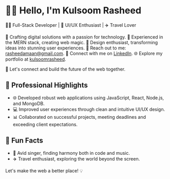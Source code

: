 # 👩‍💼 Hello, I'm Kulsoom Rasheed

👩‍💻 Full-Stack Developer | 🎨 UI/UX Enthusiast | ✈️ Travel Lover


🌟 Crafting digital solutions with a passion for technology.
💼 Experienced in the MERN stack, creating web magic.
🎨 Design enthusiast, transforming ideas into stunning user experiences.
📧 Reach out to me: [rasheedamaan@gmail.com](mailto:rasheedamaan@gmail.com).
🔗 Connect with me on [LinkedIn](https://www.linkedin.com/in/kulsoom-rasheed-a5b5a0278/).
🌐 Explore my portfolio at [kulsoomrasheed](https://kulsoomrasheed.github.io/).

🚀 Let's connect and build the future of the web together.

## 💼 Professional Highlights

- 🌐 Developed robust web applications using JavaScript, React, Node.js, and MongoDB.
- 💻 Improved user experiences through clean and intuitive UI/UX design.
- 📊 Collaborated on successful projects, meeting deadlines and exceeding client expectations.

## 🌸 Fun Facts

- 🎵 Avid singer, finding harmony both in code and music.
- ✈️ Travel enthusiast, exploring the world beyond the screen.

Let's make the web a better place! 💡

